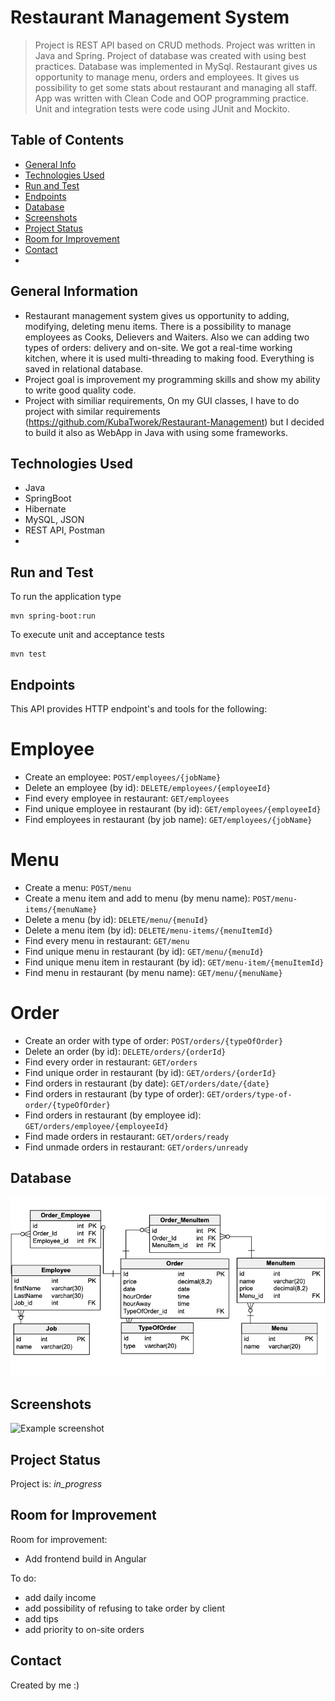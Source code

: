 # Restaurant Management System
> Project is REST API based on CRUD methods. Project was written in Java and Spring. Project of database was created with using best practices. Database was implemented in MySql. Restaurant gives us opportunity to manage menu, orders and employees. It gives us possibility to get some stats about restaurant and managing all staff. App was written with Clean Code and OOP programming practice. Unit and integration tests were code using JUnit and Mockito.


## Table of Contents
* [General Info](#general-information)
* [Technologies Used](#technologies-used)
* [Run and Test](#run-and-test)
* [Endpoints](#endpoints)
* [Database](#database)
* [Screenshots](#screenshots)
* [Project Status](#project-status)
* [Room for Improvement](#room-for-improvement)
* [Contact](#contact)
* 

## General Information
- Restaurant management system gives us opportunity to adding, modifying, deleting menu items. There is a possibility to manage employees as Cooks, Delievers and Waiters. Also we can adding two types of orders: delivery and on-site. We got a real-time working kitchen, where it is used multi-threading to making food. Everything is saved in relational database.
- Project goal is improvement my programming skills and show my ability to write good quality code.
- Project with similiar requirements, On my GUI classes, I have to do project with similar requirements (https://github.com/KubaTworek/Restaurant-Management) but I decided to build it also as WebApp in Java with using some frameworks.


## Technologies Used
- Java
- SpringBoot
- Hibernate
- MySQL, JSON
- REST API, Postman
- 

## Run and Test

To run the application type

```
mvn spring-boot:run
```

To execute unit and acceptance tests

```
mvn test
```

## Endpoints

This API provides HTTP endpoint's and tools for the following:

# Employee
* Create an employee: `POST/employees/{jobName}`
* Delete an employee (by id): `DELETE/employees/{employeeId}`
* Find every employee in restaurant: `GET/employees`
* Find unique employee in restaurant (by id): `GET/employees/{employeeId}`
* Find employees in restaurant (by job name): `GET/employees/{jobName}`

# Menu
* Create a menu: `POST/menu`
* Create a menu item and add to menu (by menu name): `POST/menu-items/{menuName}`
* Delete a menu (by id): `DELETE/menu/{menuId}`
* Delete a menu item (by id): `DELETE/menu-items/{menuItemId}`
* Find every menu in restaurant: `GET/menu`
* Find unique menu in restaurant (by id): `GET/menu/{menuId}`
* Find unique menu item in restaurant (by id): `GET/menu-item/{menuItemId}`
* Find menu in restaurant (by menu name): `GET/menu/{menuName}`

# Order
* Create an order with type of order: `POST/orders/{typeOfOrder}`
* Delete an order (by id): `DELETE/orders/{orderId}`
* Find every order in restaurant: `GET/orders`
* Find unique order in restaurant (by id): `GET/orders/{orderId}`
* Find orders in restaurant (by date): `GET/orders/date/{date}`
* Find orders in restaurant (by type of order): `GET/orders/type-of-order/{typeOfOrder}`
* Find orders in restaurant (by employee id): `GET/orders/employee/{employeeId}`
* Find made orders in restaurant: `GET/orders/ready`
* Find unmade orders in restaurant: `GET/orders/unready`


## Database
![Example screenshot](database-schema.png)
<!-- If you have screenshots you'd like to share, include them here. -->
  
  
## Screenshots
![Example screenshot](./img/screenshot.png)
<!-- If you have screenshots you'd like to share, include them here. -->


## Project Status
Project is: _in_progress_


## Room for Improvement

Room for improvement:
- Add frontend build in Angular

To do:
- add daily income
- add possibility of refusing to take order by client
- add tips
- add priority to on-site orders


## Contact
Created by me :)